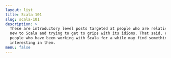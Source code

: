 ```yaml
---
layout: list
title: Scala 101
slug: scala-101
description: >
  These are introductory level posts targeted at people who are relatively
  new to Scala and trying to get to grips with its idioms. That said, even
  people who have been working with Scala for a while may find something
  interesting in them.
menu: false
---
```

